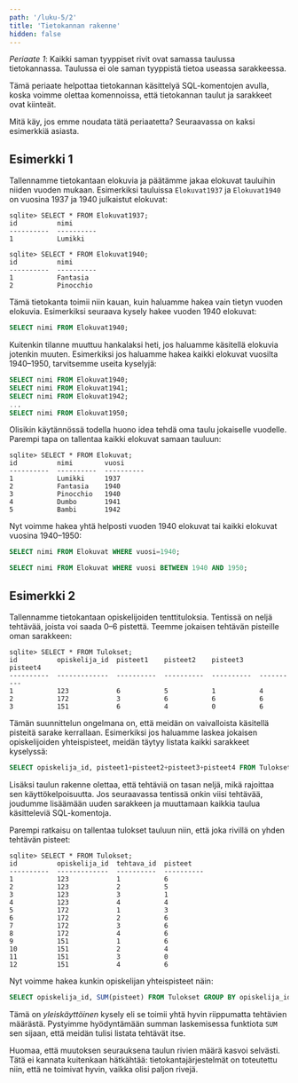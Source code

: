 ```yaml
---
path: '/luku-5/2'
title: 'Tietokannan rakenne'
hidden: false
---
```


*Periaate 1*:
Kaikki saman tyyppiset rivit ovat samassa
taulussa tietokannassa.
Taulussa ei ole saman tyyppistä tietoa
useassa sarakkeessa.

Tämä periaate helpottaa tietokannan käsittelyä
SQL-komentojen avulla,
koska voimme olettaa komennoissa,
että tietokannan taulut ja sarakkeet ovat kiinteät.

Mitä käy, jos emme noudata tätä periaatetta?
Seuraavassa on kaksi esimerkkiä asiasta.

## Esimerkki 1

Tallennamme tietokantaan elokuvia ja
päätämme jakaa elokuvat tauluihin niiden vuoden mukaan.
Esimerkiksi tauluissa `Elokuvat1937` ja `Elokuvat1940`
on vuosina 1937 ja 1940 julkaistut elokuvat:

```
sqlite> SELECT * FROM Elokuvat1937;
id          nimi      
----------  ----------
1           Lumikki         
```

```
sqlite> SELECT * FROM Elokuvat1940;
id          nimi      
----------  ----------
1           Fantasia
2           Pinocchio
```

Tämä tietokanta toimii niin kauan, kuin haluamme hakea
vain tietyn vuoden elokuvia.
Esimerkiksi seuraava kysely hakee vuoden 1940 elokuvat:

```sql
SELECT nimi FROM Elokuvat1940;
```

Kuitenkin tilanne muuttuu hankalaksi heti,
jos haluamme käsitellä elokuvia jotenkin muuten.
Esimerkiksi jos haluamme hakea kaikki elokuvat
vuosilta 1940–1950, tarvitsemme useita kyselyjä:

```sql
SELECT nimi FROM Elokuvat1940;
SELECT nimi FROM Elokuvat1941;
SELECT nimi FROM Elokuvat1942;
...
SELECT nimi FROM Elokuvat1950;
```

Olisikin käytännössä todella huono idea tehdä oma
taulu jokaiselle vuodelle.
Parempi tapa on tallentaa kaikki elokuvat samaan tauluun:

```
sqlite> SELECT * FROM Elokuvat;
id          nimi        vuosi     
----------  ----------  ----------
1           Lumikki     1937      
2           Fantasia    1940      
3           Pinocchio   1940      
4           Dumbo       1941      
5           Bambi       1942    
```

Nyt voimme hakea yhtä helposti vuoden 1940 elokuvat tai
kaikki elokuvat vuosina 1940–1950:

```sql
SELECT nimi FROM Elokuvat WHERE vuosi=1940;
```

```sql
SELECT nimi FROM Elokuvat WHERE vuosi BETWEEN 1940 AND 1950;
```

## Esimerkki 2

Tallennamme tietokantaan opiskelijoiden tenttituloksia.
Tentissä on neljä tehtävää, joista voi saada 0–6 pistettä.
Teemme jokaisen tehtävän pisteille oman sarakkeen:

```
sqlite> SELECT * FROM Tulokset;
id          opiskelija_id  pisteet1    pisteet2    pisteet3    pisteet4  
----------  -------------  ----------  ----------  ----------  ----------
1           123            6           5           1           4         
2           172            3           6           6           6         
3           151            6           4           0           6     
```

Tämän suunnittelun ongelmana on, että meidän on vaivalloista
käsitellä pisteitä sarake kerrallaan.
Esimerkiksi jos haluamme laskea jokaisen opiskelijoiden yhteispisteet,
meidän täytyy listata kaikki sarakkeet kyselyssä:

```sql
SELECT opiskelija_id, pisteet1+pisteet2+pisteet3+pisteet4 FROM Tulokset;
```

Lisäksi taulun rakenne olettaa, että tehtäviä on tasan neljä,
mikä rajoittaa sen käyttökelpoisuutta.
Jos seuraavassa tentissä onkin viisi tehtävää,
joudumme lisäämään uuden sarakkeen ja muuttamaan kaikkia
taulua käsitteleviä SQL-komentoja.

Parempi ratkaisu on tallentaa tulokset tauluun niin,
että joka rivillä on yhden tehtävän pisteet:

```
sqlite> SELECT * FROM Tulokset;
id          opiskelija_id  tehtava_id  pisteet   
----------  -------------  ----------  ----------
1           123            1           6         
2           123            2           5         
3           123            3           1         
4           123            4           4         
5           172            1           3         
6           172            2           6         
7           172            3           6         
8           172            4           6         
9           151            1           6         
10          151            2           4         
11          151            3           0         
12          151            4           6
```

Nyt voimme hakea kunkin opiskelijan yhteispisteet näin:

```sql
SELECT opiskelija_id, SUM(pisteet) FROM Tulokset GROUP BY opiskelija_id;
```

Tämä on _yleiskäyttöinen_ kysely eli se toimii yhtä hyvin
riippumatta tehtävien määrästä.
Pystyimme hyödyntämään summan laskemisessa funktiota `SUM`
sen sijaan, että meidän tulisi listata tehtävät itse.

Huomaa, että muutoksen seurauksena taulun rivien määrä kasvoi selvästi.
Tätä ei kannata kuitenkaan hätkähtää:
tietokantajärjestelmät on toteutettu niin,
että ne toimivat hyvin, vaikka olisi paljon rivejä.
